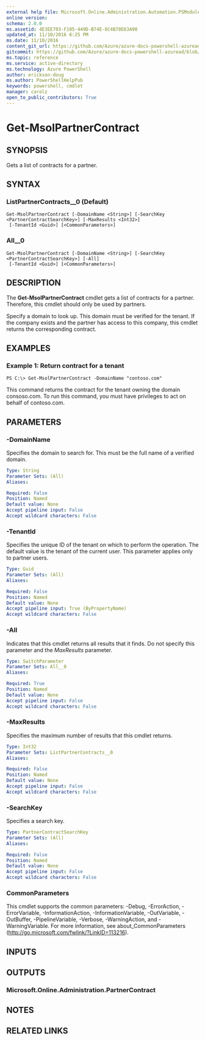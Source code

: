 ```yaml
---
external help file: Microsoft.Online.Administration.Automation.PSModule.dll-Help.xml
online version:
schema: 2.0.0
ms.assetid: 4E3EE703-F105-449D-B74E-8C4B70E63A90
updated_at: 11/10/2016 6:25 PM
ms.date: 11/10/2016
content_git_url: https://github.com/Azure/azure-docs-powershell-azuread/blob/master/Azure%20AD%20Cmdlets/MSOnline/v1/Get-MsolPartnerContract.md
gitcommit: https://github.com/Azure/azure-docs-powershell-azuread/blob/f20974f1694733a8d0f8cf150cad0f34dfdb2d1c/Azure%20AD%20Cmdlets/MSOnline/v1/Get-MsolPartnerContract.md
ms.topic: reference
ms.service: active-directory
ms.technology: Azure PowerShell
author: erickson-doug
ms.author: PowerShellHelpPub
keywords: powershell, cmdlet
manager: carolz
open_to_public_contributors: True
---
```


# Get-MsolPartnerContract

## SYNOPSIS
Gets a list of contracts for a partner.

## SYNTAX

### ListPartnerContracts__0 (Default)
```
Get-MsolPartnerContract [-DomainName <String>] [-SearchKey <PartnerContractSearchKey>] [-MaxResults <Int32>]
 [-TenantId <Guid>] [<CommonParameters>]
```

### All__0
```
Get-MsolPartnerContract [-DomainName <String>] [-SearchKey <PartnerContractSearchKey>] [-All]
 [-TenantId <Guid>] [<CommonParameters>]
```

## DESCRIPTION
The **Get-MsolPartnerContract** cmdlet gets a list of contracts for a partner.
Therefore, this cmdlet should only be used by partners.

Specify a domain to look up.
This domain must be verified for the tenant.
If the company exists and the partner has access to this company, this cmdlet returns the corresponding contract.

## EXAMPLES

### Example 1: Return contract for a tenant
```
PS C:\> Get-MsolPartnerContract -DomainName "contoso.com"
```

This command returns the contract for the tenant owning the domain consoso.com.
To run this command, you must have privileges to act on behalf of contoso.com.

## PARAMETERS

### -DomainName
Specifies the domain to search for.
This must be the full name of a verified domain.

```yaml
Type: String
Parameter Sets: (All)
Aliases:

Required: False
Position: Named
Default value: None
Accept pipeline input: False
Accept wildcard characters: False
```

### -TenantId
Specifies the unique ID of the tenant on which to perform the operation.
The default value is the tenant of the current user.
This parameter applies only to partner users.

```yaml
Type: Guid
Parameter Sets: (All)
Aliases:

Required: False
Position: Named
Default value: None
Accept pipeline input: True (ByPropertyName)
Accept wildcard characters: False
```

### -All
Indicates that this cmdlet returns all results that it finds.
Do not specify this parameter and the _MaxResults_ parameter.

```yaml
Type: SwitchParameter
Parameter Sets: All__0
Aliases:

Required: True
Position: Named
Default value: None
Accept pipeline input: False
Accept wildcard characters: False
```

### -MaxResults
Specifies the maximum number of results that this cmdlet returns.

```yaml
Type: Int32
Parameter Sets: ListPartnerContracts__0
Aliases:

Required: False
Position: Named
Default value: None
Accept pipeline input: False
Accept wildcard characters: False
```

### -SearchKey
Specifies a search key.

```yaml
Type: PartnerContractSearchKey
Parameter Sets: (All)
Aliases:

Required: False
Position: Named
Default value: None
Accept pipeline input: False
Accept wildcard characters: False
```

### CommonParameters
This cmdlet supports the common parameters: -Debug, -ErrorAction, -ErrorVariable, -InformationAction, -InformationVariable, -OutVariable, -OutBuffer, -PipelineVariable, -Verbose, -WarningAction, and -WarningVariable. For more information, see about_CommonParameters (http://go.microsoft.com/fwlink/?LinkID=113216).

## INPUTS

## OUTPUTS

### Microsoft.Online.Administration.PartnerContract

## NOTES

## RELATED LINKS
